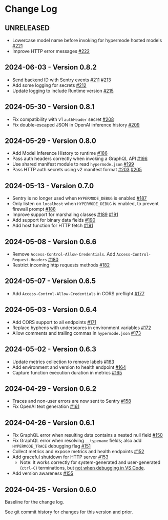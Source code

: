 # Change Log

## UNRELEASED

- Lowercase model name before invoking for hypermode hosted models [#221](https://github.com/gohypermode/runtime/pull/221)
- Improve HTTP error messages [#222](https://github.com/gohypermode/runtime/pull/222)

## 2024-06-03 - Version 0.8.2

- Send backend ID with Sentry events [#211](https://github.com/gohypermode/runtime/pull/211) [#213](https://github.com/gohypermode/runtime/pull/213)
- Add some logging for secrets [#212](https://github.com/gohypermode/runtime/pull/212)
- Update logging to include Runtime version [#215](https://github.com/gohypermode/runtime/pull/215)

## 2024-05-30 - Version 0.8.1

- Fix compatibility with v1 `authHeader` secret [#208](https://github.com/gohypermode/runtime/pull/208)
- Fix double-escaped JSON in OpenAI inference history [#209](https://github.com/hypermodeAI/runtime/pull/209)

## 2024-05-29 - Version 0.8.0

- Add Model Inference History to runtime [#186](https://github.com/gohypermode/runtime/pull/186)
- Pass auth headers correctly when invoking a GraphQL API [#196](https://github.com/gohypermode/runtime/pull/196)
- Use shared manifest module to read `hypermode.json` [#199](https://github.com/gohypermode/runtime/pull/199)
- Pass HTTP auth secrets using v2 manifest format [#203](https://github.com/gohypermode/runtime/pull/203) [#205](https://github.com/gohypermode/runtime/pull/205)

## 2024-05-13 - Version 0.7.0

- Sentry is no longer used when `HYPERMODE_DEBUG` is enabled [#187](https://github.com/gohypermode/runtime/pull/187)
- Only listen on `localhost` when `HYPERMODE_DEBUG` is enabled, to prevent firewall prompt [#188](https://github.com/gohypermode/runtime/pull/188)
- Improve support for marshaling classes [#189](https://github.com/gohypermode/runtime/pull/189) [#191](https://github.com/gohypermode/runtime/pull/191)
- Add support for binary data fields [#190](https://github.com/gohypermode/runtime/pull/190)
- Add host function for HTTP fetch [#191](https://github.com/gohypermode/runtime/pull/191)

## 2024-05-08 - Version 0.6.6

- Remove `Access-Control-Allow-Credentials`. Add `Access-Control-Request-Headers` [#180](https://github.com/gohypermode/runtime/pull/180)
- Restrict incoming http requests methods [#182](https://github.com/gohypermode/runtime/pull/182)

## 2024-05-07 - Version 0.6.5

- Add `Access-Control-Allow-Credentials` in CORS preflight [#177](https://github.com/gohypermode/runtime/pull/177)

## 2024-05-03 - Version 0.6.4

- Add CORS support to all endpoints [#171](https://github.com/gohypermode/runtime/pull/171)
- Replace hyphens with underscores in environment variables [#172](https://github.com/gohypermode/runtime/pull/172)
- Allow comments and trailing commas in `hypermode.json` [#173](https://github.com/gohypermode/runtime/pull/173)

## 2024-05-02 - Version 0.6.3

- Update metrics collection to remove labels [#163](https://github.com/gohypermode/runtime/pull/163)
- Add environment and version to health endpoint [#164](https://github.com/gohypermode/runtime/pull/164)
- Capture function execution duration in metrics [#165](https://github.com/gohypermode/runtime/pull/165)

## 2024-04-29 - Version 0.6.2

- Traces and non-user errors are now sent to Sentry [#158](https://github.com/gohypermode/runtime/issues/158)
- Fix OpenAI text generation [#161](https://github.com/gohypermode/runtime/issues/161)

## 2024-04-26 - Version 0.6.1

- Fix GraphQL error when resulting data contains a nested null field [#150](https://github.com/gohypermode/runtime/issues/150)
- Fix GraphQL error when resolving `__typename` fields; also add `HYPERMODE_TRACE` debugging flag [#151](https://github.com/gohypermode/runtime/issues/151)
- Collect metrics and expose metrics and health endpoints [#152](https://github.com/gohypermode/runtime/issues/152)
- Add graceful shutdown for HTTP server  [#153](https://github.com/gohypermode/runtime/issues/153)
  - Note: It works correctly for system-generated and user-generated (`ctrl-C`) terminations, but [not when debugging in VS Code](https://github.com/golang/vscode-go/issues/120).
- Add version awareness [#155](https://github.com/gohypermode/runtime/issues/155)

## 2024-04-25 - Version 0.6.0

Baseline for the change log.

See git commit history for changes for this version and prior.
